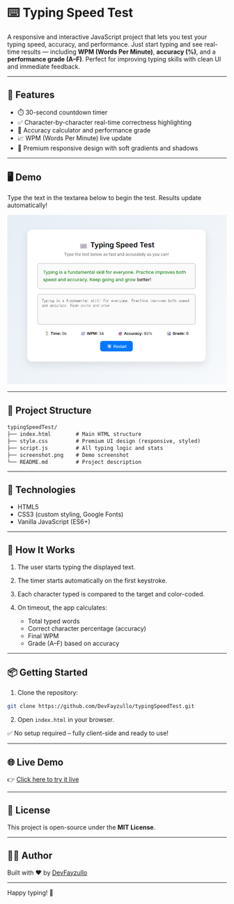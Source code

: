 # ⌨️ Typing Speed Test

A responsive and interactive JavaScript project that lets you test your typing speed, accuracy, and performance. Just start typing and see real-time results — including **WPM (Words Per Minute)**, **accuracy (%)**, and a **performance grade (A–F)**. Perfect for improving typing skills with clean UI and immediate feedback.

---

## 🚀 Features

* ⏱️ 30-second countdown timer
* ✅ Character-by-character real-time correctness highlighting
* 🧠 Accuracy calculator and performance grade
* 📈 WPM (Words Per Minute) live update
* 💎 Premium responsive design with soft gradients and shadows

---

## 🖥️ Demo

Type the text in the textarea below to begin the test. Results update automatically!

![Demo Screenshot](./screenshot.png)

---

## 📁 Project Structure

```
typingSpeedTest/
├── index.html        # Main HTML structure
├── style.css         # Premium UI design (responsive, styled)
├── script.js         # All typing logic and stats
├── screenshot.png    # Demo screenshot
└── README.md         # Project description
```

---

## 🔧 Technologies

* HTML5
* CSS3 (custom styling, Google Fonts)
* Vanilla JavaScript (ES6+)

---

## 🧪 How It Works

1. The user starts typing the displayed text.
2. The timer starts automatically on the first keystroke.
3. Each character typed is compared to the target and color-coded.
4. On timeout, the app calculates:

   * Total typed words
   * Correct character percentage (accuracy)
   * Final WPM
   * Grade (A–F) based on accuracy

---

## 📦 Getting Started

1. Clone the repository:

```bash
git clone https://github.com/DevFayzullo/typingSpeedTest.git
```

2. Open `index.html` in your browser.

✅ No setup required – fully client-side and ready to use!

---

## 🌐 Live Demo

👉 [Click here to try it live](https://typingspeedtest.netlify.app/) <!-- update if available -->

---

## 📄 License

This project is open-source under the **MIT License**.

---

## 👨‍💻 Author

Built with ❤️ by [DevFayzullo](https://github.com/DevFayzullo)

---

Happy typing! 🚀
